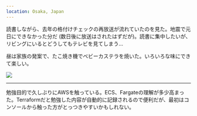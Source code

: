 ```yaml
---
location: Osaka, Japan
---
```


読書しながら、去年の格付けチェックの再放送が流れていたのを見た。地震で元日にできなかった分だ (数日後に放送はされたはずだが)。読書に集中したいが、リビングにいるとどうしてもテレビを見てしまう...

昼は家族の発案で、たこ焼き機でベビーカステラを焼いた。いろいろな味にできて楽しい。

![](https://photos.old.apkas.net/medium/202501/20250102-115014.webp)

---

勉強目的で久しぶりにAWSを触っている。ECS、Fargateの理解が多少高まった。Terraformだと勉強した内容が自動的に記録されるので便利だが、最初はコンソールから触った方がとっつきやすいかもしれない。
